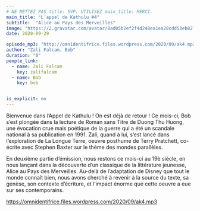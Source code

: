 ```yaml
---
# NE METTEZ PAS title: SVP. UTILISEZ main_title: MERCI.
main_title: "L’appel de Kathulu #4"
subtitle:  "Alice au Pays des Merveilles"
image: "https://2.gravatar.com/avatar/8ad05b2ef2f4d248ea1ea28cdd53eb82?s=96&d=identicon&r=G"
date: 2020-09-29

episode_mp3: "http://omnidentifrice.files.wordpress.com/2020/09/ak4.mp3"
author: "Zali Falcam, Bob"
duration: "0"
people_link: 
  - name: Zali Falcam
    key: zalifalcam
  - name: Bob
    key: bob


is_explicit: no
---
```


<PodcastHeader/>

<!-- ECRIRE LA DESCRIPTION DE L'EPISODE SOUS CETTE LIGNE -->

<p>Bienvenue dans l’Appel de Kathulu ! On est déjà de retour ! Ce mois-ci, Bob s’est plongée dans la lecture de Roman sans Titre de Duong Thu Huong, une évocation crue mais poétique de la guerre qui a été un scandale national à sa publication en 1991. Zali, quand à lui, s’est lancé dans l’exploration de&nbsp;La Longue Terre, oeuvre posthume de Terry Pratchett, co-écrite avec Stephen Baxter sur le thème des mondes parallèles.</p>



<p>En deuxième partie d’émission, nous restons ce mois-ci au 19è siècle, en nous lançant dans la découverte d’un classique de la littérature jeunesse, Alice au Pays des Merveilles. Au-delà de l’adaptation de Disney que tout le monde connaît bien, nous avons cherché à revenir à la source du texte, sa genèse, son contexte d’écriture, et l’impact énorme que cette oeuvre a eue sur ses contemporains.</p>



 
<a href="https://omnidentifrice.files.wordpress.com/2020/09/ak4.mp3" rel="nofollow">https://omnidentifrice.files.wordpress.com/2020/09/ak4.mp3</a>
 



